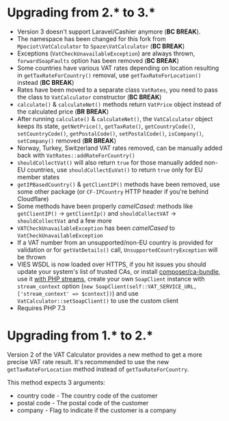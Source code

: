 # Upgrading from 2.* to 3.*

* Version 3 doesn't support Laravel/Cashier anymore (**BC BREAK**).
* The namespace has been changed for this fork from `Mpociot\VatCalculator` to `Spaze\VatCalculator` (**BC BREAK**)
* Exceptions (`VatCheckUnavailableException`) are always thrown, `forwardSoapFaults` option has been removed (**BC BREAK**)
* Some countries have various VAT rates depending on location resulting in `getTaxRateForCountry()` removal, use `getTaxRateForLocation()` instead (**BC BREAK**)
* Rates have been moved to a separate class `VatRates`, you need to pass the class to `VatCalculator` constructor  (**BC BREAK**)
* `calculate()` & `calculateNet()` methods return `VatPrice` object instead of the calculated price (**BR BREAK**)
* After running `calculate()` & `calculateNet()`, the `VatCalculator` object keeps its state, `getNetPrice()`, `getTaxRate()`, `getCountryCode()`, `setCountryCode()`, `getPostalCode()`, `setPostalCode()`, `isCompany()`, `setCompany()` removed (**BR BREAK**)
* Norway, Turkey, Switzerland VAT rates removed, can be manually added back with `VatRates::addRateForCountry()`
* `shouldCollectVat()` will also return `true` for those manually added non-EU countries, use `shouldCollectEuVat()` to return `true` only for EU member states
* `getIPBasedCountry()` & `getClientIP()` methods have been removed, use some other package (or `CF-IPCountry` HTTP header if you're behind Cloudflare)
* Some methods have been properly *camelCased*: methods like `getClientIP()` -> `getClientIp()` and `shouldCollectVAT` -> `shouldCollectVat` and a few more
* `VATCheckUnavailableException` has been *camelCased* to `VatCheckUnavailableException`
* If a VAT number from an unsupported/non-EU country is provided for validation or for `getVatDetails()` call, `UnsupportedCountryException` will be thrown
* VIES WSDL is now loaded over HTTPS, if you hit issues you should update your system's list of trusted CAs, or install [composer/ca-bundle](https://github.com/composer/ca-bundle), use it [with PHP streams](https://github.com/composer/ca-bundle#to-use-with-php-streams), create your own `SoapClient` instance with `stream_context` option (`new SoapClient(self::VAT_SERVICE_URL, ['stream_context' => $context])`) and use `VatCalculator::setSoapClient()` to use the custom client
* Requires PHP 7.3

# Upgrading from 1.* to 2.*

Version 2 of the VAT Calculator provides a new method to get a more precise VAT rate result.
It's recommended to use the new `getTaxRateForLocation` method instead of `getTaxRateForCountry`.

This method expects 3 arguments:

* country code - The country code of the customer
* postal code - The postal code of the customer
* company - Flag to indicate if the customer is a company
